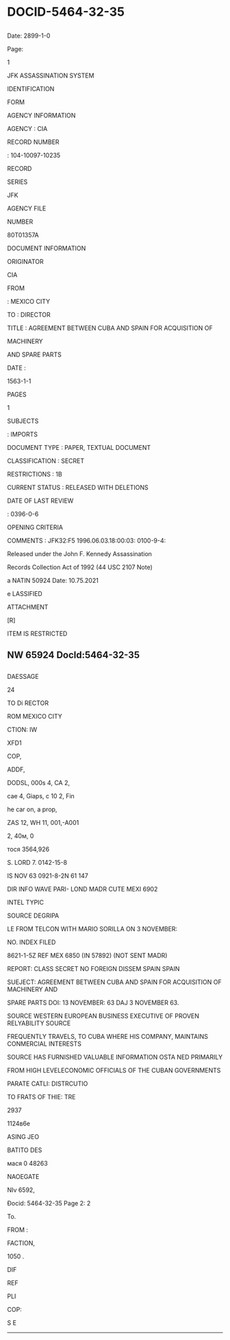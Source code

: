 # DOCID-5464-32-35

##
Date: 2899-1-0

Page:

1

JFK ASSASSINATION SYSTEM

IDENTIFICATION

FORM

AGENCY INFORMATION

AGENCY : CIA

RECORD NUMBER

: 104-10097-10235

RECORD

SERIES

JFK

AGENCY FILE

NUMBER

80T01357A

DOCUMENT INFORMATION

ORIGINATOR

CIA

FROM

: MEXICO CITY

TO : DIRECTOR

TITLE : AGREEMENT BETWEEN CUBA AND SPAIN FOR ACQUISITION OF

MACHINERY

AND SPARE PARTS

DATE :

1563-1-1

PAGES

1

SUBJECTS

: IMPORTS

DOCUMENT TYPE : PAPER, TEXTUAL DOCUMENT

CLASSIFICATION : SECRET

RESTRICTIONS : 1B

CURRENT STATUS : RELEASED WITH DELETIONS

DATE OF LAST REVIEW

: 0396-0-6

OPENING CRITERIA

COMMENTS : JFK32:F5 1996.06.03.18:00:03: 0100-9-4:

Released under the John F. Kennedy Assassination

Records Collection Act of 1992 (44 USC 2107 Note)

a NATIN 50924 Date: 10.75.2021

e LASSIFIED

ATTACHMENT

[R]

ITEM IS RESTRICTED

NW 65924 Docld:5464-32-35
---

##
DAESSAGE

24

TO Di RECTOR

ROM MEXICO CITY

CTION: IW

XFD1

COP,

ADDF,

DODSL, 000s 4, CA 2,

cae 4, Giaps, c 10 2, Fin

he car on, a prop,

ZAS 12, WH 11, 001,-A001

2, 40м, 0

тося 3564,926

S. LORD 7. 0142-15-8

IS NOV 63 0921-8-2N 61 147

DIR INFO WAVE PARI- LOND MADR CUTE MEXI 6902

INTEL TYPIC

SOURCE DEGRIPA

LE FROM TELCON WITH MARIO SORILLA ON 3 NOVEMBER:

NO. INDEX FILED

8621-1-5Z REF MEX 6850 (IN 57892) (NOT SENT MADR)

REPORT: CLASS SECRET NO FOREIGN DISSEM SPAIN SPAIN

SUEJECT: AGREEMENT BETWEEN CUBA AND SPAIN FOR ACQUISITION OF MACHINERY AND

SPARE PARTS DOI: 13 NOVEMBER: 63 DAJ 3 NOVEMBER 63.

SOURCE WESTERN EUROPEAN BUSINESS EXECUTIVE OF PROVEN RELYABILITY SOURCE

FREQUENTLY TRAVELS, TO CUBA WHERE HIS COMPANY, MAINTAINS CONMERCIAL INTERESTS

SOURCE HAS FURNISHED VALUABLE INFORMATION OSTA NED PRIMARILY

FROM HIGH LEVELECONOMIC OFFICIALS OF THE CUBAN GOVERNMENTS

PARATE CATLI: DISTRCUTIO

TO FRATS OF THIE: TRE

2937

1124в6e

ASING JEO

BATITO DES

мася 0 48263

NAOEGATE

NIv 6592,

Đocid: 5464-32-35 Page 2: 2

To.

FROM :

FACTION,

1050 .

DIF

REF

PLI

COP:

S E

---


